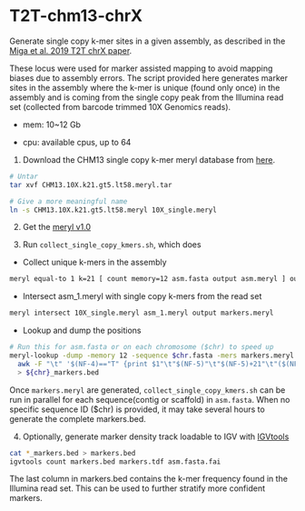 # T2T-chm13-chrX

Generate single copy k-mer sites in a given assembly, as described in the [Miga et al. 2019 T2T chrX paper](https://www.biorxiv.org/content/10.1101/735928v3).

These locus were used for marker assisted mapping to avoid mapping biases due to assembly errors.
The script provided here generates marker sites in the assembly where the k-mer is unique (found only once) in the assembly and is coming from the single copy peak from the Illumina read set (collected from barcode trimmed 10X Genomics reads).

* mem: 10~12 Gb

* cpu: available cpus, up to 64


1. Download the CHM13 single copy k-mer meryl database from [here](https://s3.amazonaws.com/nanopore-human-wgs/chm13/10x/meryl/CHM13.10X.k21.gt5.lt58.meryl.tar).
```bash
# Untar
tar xvf CHM13.10X.k21.gt5.lt58.meryl.tar

# Give a more meaningful name
ln -s CHM13.10X.k21.gt5.lt58.meryl 10X_single.meryl
```

2. Get the [meryl v1.0](https://github.com/marbl/meryl/releases/tag/v1.0)

3. Run `collect_single_copy_kmers.sh`, which does

* Collect unique k-mers in the assembly
```bash
meryl equal-to 1 k=21 [ count memory=12 asm.fasta output asm.meryl ] output asm_1.meryl
```

* Intersect asm_1.meryl with single copy k-mers from the read set
```bash
meryl intersect 10X_single.meryl asm_1.meryl output markers.meryl
```

* Lookup and dump the positions
```bash
# Run this for asm.fasta or on each chromosome ($chr) to speed up
meryl-lookup -dump -memory 12 -sequence $chr.fasta -mers markers.meryl |\
  awk -F "\t" '$(NF-4)=="T" {print $1"\t"$(NF-5)"\t"$(NF-5)+21"\t"($(NF-2)+$NF}' \
  > ${chr}_markers.bed
```

Once `markers.meryl` are generated, `collect_single_copy_kmers.sh` can be run in parallel for each sequence(contig or scaffold) in `asm.fasta`. When no specific sequence ID ($chr) is provided, it may take several hours to generate the complete markers.bed.

4. Optionally, generate marker density track loadable to IGV with [IGVtools](http://software.broadinstitute.org/software/igv/download)
```bash
cat *_markers.bed > markers.bed
igvtools count markers.bed markers.tdf asm.fasta.fai
```

The last column in markers.bed contains the k-mer frequency found in the Illumina read set. This can be used to further stratify more confident markers.

